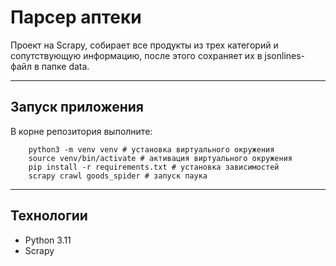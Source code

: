 # Парсер аптеки
Проект на Scrapy, собирает все продукты из трех категорий и сопутствующую информацию,
после этого сохраняет их в jsonlines-файл в папке data.

---
## Запуск приложения
В корне репозитория выполните:
```
    python3 -m venv venv # установка виртуального окружения
    source venv/bin/activate # активация виртуального окружения
    pip install -r requirements.txt # установка зависимостей
    scrapy crawl goods_spider # запуск паука
```
---

## Технологии

- Python 3.11
- Scrapy